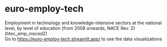 # euro-employ-tech
Employment in technology and knowledge-intensive sectors at the national level, by level of education  (from 2008 onwards, NACE Rev. 2) (htec_emp_nisced2) <br>
Go to https://euro-employ-tech.streamlit.app/ to see the data visualizations

